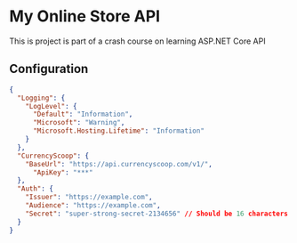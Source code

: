 # My Online Store API
This is project is part of a crash course on learning ASP.NET Core API

## Configuration

```json
{
  "Logging": {
    "LogLevel": {
      "Default": "Information",
      "Microsoft": "Warning",
      "Microsoft.Hosting.Lifetime": "Information"
    }
  },
  "CurrencyScoop": {
    "BaseUrl": "https://api.currencyscoop.com/v1/",
      "ApiKey": "***"
  },
  "Auth": {
    "Issuer": "https://example.com",
    "Audience": "https://example.com",
    "Secret": "super-strong-secret-2134656" // Should be 16 characters or more
  }
}
```

